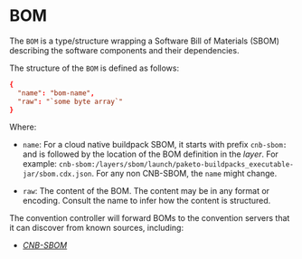 # BOM

The `BOM` is a type/structure wrapping a Software Bill of Materials (SBOM) describing the software components and their dependencies.

The structure of the `BOM` is defined as follows:

```toml
{
  "name": "bom-name",
  "raw": "`some byte array`"
}
```

Where:

  + `name`: For a cloud native buildpack SBOM, it starts with prefix `cnb-sbom:` and is followed by the location of the BOM definition in the *layer*. For example: `cnb-sbom:/layers/sbom/launch/paketo-buildpacks_executable-jar/sbom.cdx.json`. For any non CNB-SBOM, the `name` might change.

  + `raw`: The content of the BOM. The content may be in any format or encoding. Consult the name to infer how the content is structured.

The convention controller will forward BOMs to the convention servers that it can discover from known sources, including:

+ [*CNB-SBOM*](https://github.com/buildpacks/rfcs/blob/main/text/0095-sbom.hbs.md)
